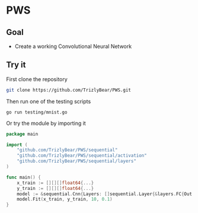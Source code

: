 # PWS

## Goal
- Create a working Convolutional Neural Network

## Try it

First clone the repository
```sh
git clone https://github.com/TrizlyBear/PWS.git
```
Then run one of the testing scripts
```shell
go run testing/mnist.go
```
Or try the module by importing it

```go
package main

import (
	"github.com/TrizlyBear/PWS/sequential"
	"github.com/TrizlyBear/PWS/sequential/activation"
	"github.com/TrizlyBear/PWS/sequential/layers"
)

func main() {
	x_train := [][][]float64{...}
	y_train := [][][]float64{...}
	model := &sequential.Cnn{Layers: []sequential.Layer{&layers.FC{Out: 10}, &activation.Tanh{}, &layers.FC{Out: 1}, &activation.Tanh{}}}
	model.Fit(x_train, y_train, 10, 0.1)
}
```
